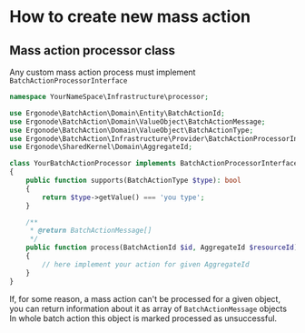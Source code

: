 # How to create new mass action

## Mass action processor class

Any custom mass action process must implement ```BatchActionProcessorInterface``` 

```php
namespace YourNameSpace\Infrastructure\processor;

use Ergonode\BatchAction\Domain\Entity\BatchActionId;
use Ergonode\BatchAction\Domain\ValueObject\BatchActionMessage;
use Ergonode\BatchAction\Domain\ValueObject\BatchActionType;
use Ergonode\BatchAction\Infrastructure\Provider\BatchActionProcessorInterface;
use Ergonode\SharedKernel\Domain\AggregateId;

class YourBatchActionProcessor implements BatchActionProcessorInterface
{
    public function supports(BatchActionType $type): bool
    {
        return $type->getValue() === 'you type';
    }

    /**
     * @return BatchActionMessage[]
     */    
    public function process(BatchActionId $id, AggregateId $resourceId): array
    {
        // here implement your action for given AggregateId 
    }
}
```

If, for some reason, a mass action can't be processed for a given object, you can return information about it as array of ```BatchActionMessage``` objects
In whole batch action this object is marked processed as unsuccessful.  
